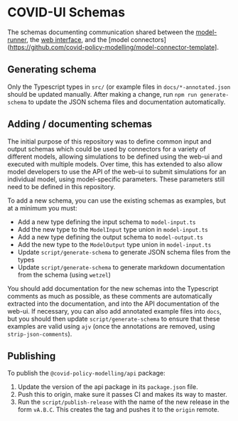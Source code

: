 # COVID-UI Schemas

The schemas documenting communication shared between the [model-runner](https://github.com/covid-policy-modelling/model-runner), the [web interface](https://github.com/covid-policy-modelling/web-ui), and the [model connectors](https://github.com/covid-policy-modelling/model-connector-template].

## Generating schema

Only the Typescript types in `src/` (or example files in `docs/*-annotated.json` should be updated manually.
After making a change, run `npm run generate-schema` to update the JSON schema files and documentation automatically.

## Adding / documenting schemas

The initial purpose of this repository was to define common input and output schemas which could be used by connectors for a variety of different models, allowing simulations to be defined using the web-ui and executed with multiple models.
Over time, this has extended to also allow model developers to use the API of the web-ui to submit simulations for an individual model, using model-specific parameters.
These parameters still need to be defined in this repository.

To add a new schema, you can use the existing schemas as examples, but at a minimum you must:

* Add a new type defining the input schema to `model-input.ts`
* Add the new type to the `ModelInput` type union in `model-input.ts`
* Add a new type defining the output schema to `model-output.ts`
* Add the new type to the `ModelOutput` type union in `model-input.ts`
* Update `script/generate-schema` to generate JSON schema files from the types
* Update `script/generate-schema` to generate markdown documentation from the schema (using `wetzel`)

You should add documentation for the new schemas into the Typescript comments as much as possible, as these comments are automatically extracted into the documentation, and into the API documentation of the web-ui.
If necessary, you can also add annotated example files into `docs`, but you should then update `script/generate-schema` to ensure that these examples are valid using `ajv` (once the annotations are removed, using `strip-json-comments`).


## Publishing

To publish the `@covid-policy-modelling/api` package:

1. Update the version of the api package in its `package.json` file.
1. Push this to origin, make sure it passes CI and makes its way to master.
1. Run the `script/publish-release` with the name of the new release in
   the form `vA.B.C`. This creates the tag and pushes it to the `origin`
   remote.

